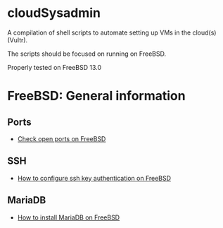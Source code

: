 # cloudSysadmin

A compilation of shell scripts to automate setting up VMs in the cloud(s) (Vultr). 

The scripts should be focused on running on FreeBSD. 

Properly tested on FreeBSD 13.0

# FreeBSD: General information
## Ports
* [Check open ports on FreeBSD](https://linuxhint.com/check-open-ports-freebsd/)

## SSH
* [How to configure ssh key authentication on FreeBSD](https://www.digitalocean.com/community/tutorials/how-to-configure-ssh-key-based-authentication-on-a-freebsd-server)

## MariaDB
* [How to install MariaDB on FreeBSD](https://www.osradar.com/how-to-install-mariadb-on-freebsd-12/)
